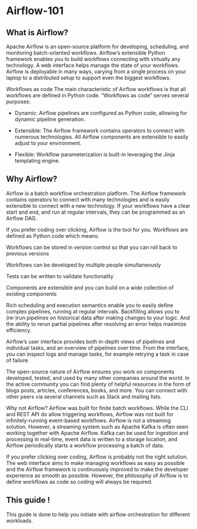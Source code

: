 # Airflow-101
## What is Airflow?
Apache Airflow is an open-source platform for developing, scheduling, and monitoring batch-oriented workflows. Airflow’s extensible Python framework enables you to build workflows connecting with virtually any technology. A web interface helps manage the state of your workflows. Airflow is deployable in many ways, varying from a single process on your laptop to a distributed setup to support even the biggest workflows.

Workflows as code
The main characteristic of Airflow workflows is that all workflows are defined in Python code. “Workflows as code” serves several purposes:

* Dynamic: Airflow pipelines are configured as Python code, allowing for dynamic pipeline generation.

* Extensible: The Airflow framework contains operators to connect with numerous technologies. All Airflow components are extensible to easily adjust to your environment.

* Flexible: Workflow parameterization is built-in leveraging the Jinja templating engine.

## Why Airflow?

Airflow is a batch workflow orchestration platform. The Airflow framework contains operators to connect with many technologies and is easily extensible to connect with a new technology. If your workflows have a clear start and end, and run at regular intervals, they can be programmed as an Airflow DAG.

If you prefer coding over clicking, Airflow is the tool for you. Workflows are defined as Python code which means:

Workflows can be stored in version control so that you can roll back to previous versions

Workflows can be developed by multiple people simultaneously

Tests can be written to validate functionality

Components are extensible and you can build on a wide collection of existing components

Rich scheduling and execution semantics enable you to easily define complex pipelines, running at regular intervals. Backfilling allows you to (re-)run pipelines on historical data after making changes to your logic. And the ability to rerun partial pipelines after resolving an error helps maximize efficiency.

Airflow’s user interface provides both in-depth views of pipelines and individual tasks, and an overview of pipelines over time. From the interface, you can inspect logs and manage tasks, for example retrying a task in case of failure.

The open-source nature of Airflow ensures you work on components developed, tested, and used by many other companies around the world. In the active community you can find plenty of helpful resources in the form of blogs posts, articles, conferences, books, and more. You can connect with other peers via several channels such as Slack and mailing lists.

Why not Airflow?
Airflow was built for finite batch workflows. While the CLI and REST API do allow triggering workflows, Airflow was not built for infinitely-running event-based workflows. Airflow is not a streaming solution. However, a streaming system such as Apache Kafka is often seen working together with Apache Airflow. Kafka can be used for ingestion and processing in real-time, event data is written to a storage location, and Airflow periodically starts a workflow processing a batch of data.

If you prefer clicking over coding, Airflow is probably not the right solution. The web interface aims to make managing workflows as easy as possible and the Airflow framework is continuously improved to make the developer experience as smooth as possible. However, the philosophy of Airflow is to define workflows as code so coding will always be required.


## This guide !

This guide is done to help you initiate with airflow orchestration for different workloads.
